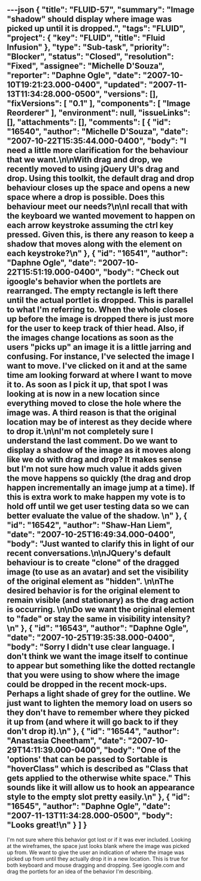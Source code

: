 ---json
{
  "title": "FLUID-57",
  "summary": "Image \"shadow\" should display where image was picked up until it is dropped.",
  "tags": "FLUID",
  "project": {
    "key": "FLUID",
    "title": "Fluid Infusion"
  },
  "type": "Sub-task",
  "priority": "Blocker",
  "status": "Closed",
  "resolution": "Fixed",
  "assignee": "Michelle D'Souza",
  "reporter": "Daphne Ogle",
  "date": "2007-10-10T19:21:23.000-0400",
  "updated": "2007-11-13T11:34:28.000-0500",
  "versions": [],
  "fixVersions": [
    "0.1"
  ],
  "components": [
    "Image Reorderer"
  ],
  "environment": null,
  "issueLinks": [],
  "attachments": [],
  "comments": [
    {
      "id": "16540",
      "author": "Michelle D'Souza",
      "date": "2007-10-22T15:35:44.000-0400",
      "body": "I need a little more clarification for the behaviour that we want.\n\nWith drag and drop, we recently moved to using jQuery UI's drag and drop. Using this toolkit, the default drag and drop behaviour closes up the space and opens a new space where a drop is possible. Does this behaviour meet our needs?\n\nI recall that with the keyboard we wanted movement to happen on each arrow keystroke assuming the ctrl key pressed. Given this, is there any reason to keep a shadow that moves along with the element on each keystroke?\n"
    },
    {
      "id": "16541",
      "author": "Daphne Ogle",
      "date": "2007-10-22T15:51:19.000-0400",
      "body": "Check out igoogle's behavior when the portlets are rearranged.  The empty rectangle is left there until the actual portlet is dropped.  This is parallel to what I'm referring to.  When the whole closes up before the image is dropped there is just more for the user to keep track of thier head.  Also, if the images change locations as soon as the users \"picks up\" an image it is a little jarring and confusing.  For instance, I've selected the image I want to move.  I've clicked on it and at the same time am looking forward at where I want to move it to.  As soon as I pick it up, that spot I was looking at is now in a new location since everything moved to close the hole where the image was.  A third reason is that the original location may be of interest as they decide where to drop it.\n\nI'm not completely sure I understand the last comment.  Do we want to display a shadow of the image as it moves along like we do with drag and drop?  It makes sense but I'm not sure how much value it adds given the move happens so quickly (the drag and drop happen incrementally an image jump at a time).  If this is extra work to make happen my vote is to hold off until we get user testing data so we can better evaluate the value of the shadow. &#x20;\n"
    },
    {
      "id": "16542",
      "author": "Shaw-Han Liem",
      "date": "2007-10-25T16:49:34.000-0400",
      "body": "Just wanted to clarify this in light of our recent conversations.\n\nJQuery's default behaviour is to create \"clone\" of the dragged image (to use as an avatar) and set the visibility of the original element as \"hidden\".&#x20;\n\nThe desired behavior is for the original element to remain visible (and stationary) as the drag action is occurring.&#x20;\n\nDo we want the original element to \"fade\" or stay the same in visibility intensity?\n"
    },
    {
      "id": "16543",
      "author": "Daphne Ogle",
      "date": "2007-10-25T19:35:38.000-0400",
      "body": "Sorry I didn't use clear language.  I don't think we want the image itself to continue to appear but something like the dotted rectangle that you were using to show where the image could be dropped in the recent mock-ups.  Perhaps a light shade of grey for the outline.  We just want to lighten the memory load on users so they don't have to remember where they picked it up from (and where it  will go back to if they don't drop it).\n"
    },
    {
      "id": "16544",
      "author": "Anastasia Cheetham",
      "date": "2007-10-29T14:11:39.000-0400",
      "body": "One of the 'options' that can be passed to Sortable is \"hoverClass\" which is described as \"Class that gets applied to the otherwise white space.\"  This sounds like it will allow us to hook an appearance style to the empty slot pretty easily.\n"
    },
    {
      "id": "16545",
      "author": "Daphne Ogle",
      "date": "2007-11-13T11:34:28.000-0500",
      "body": "Looks great!\n"
    }
  ]
}
---
I'm not sure where this behavior got lost or if it was ever included.  Looking at the wireframes, the space just looks blank where the image was picked up from.  We want to give the user an indication of where the image was picked up from until they actually drop it in a new location.  This is true for both keyboard and mouse dragging and dropping.  See igoogle.com and drag the portlets for an idea of the behavior I'm describing.

        